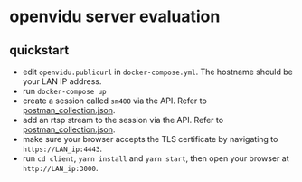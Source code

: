 # openvidu server evaluation

## quickstart

- edit `openvidu.publicurl` in `docker-compose.yml`. The hostname should be your LAN IP address.
- run `docker-compose up`
- create a session called `sm400` via the API. Refer to [postman_collection.json](./postman_collection.json).
- add an rtsp stream to the session via the API. Refer to [postman_collection.json](./postman_collection.json).
- make sure your browser accepts the TLS certificate by navigating to `https://LAN_ip:4443`.
- run `cd client`, `yarn install` and `yarn start`, then open your browser at `http://LAN_ip:3000`.
